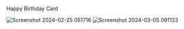 Happy Birthday Card

![Screenshot 2024-02-25 051716](https://github.com/shadyashraf174/Happy_birthday_Card/assets/97650533/b35ee651-962e-41d9-8507-a240e3e8e351) ![Screenshot 2024-03-05 091133](https://github.com/shadyashraf174/Happy_birthday_Card/assets/97650533/1d7cd748-ebd6-4eb3-8ebc-7d9db0046b08)
